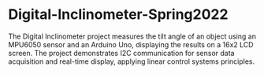 # Digital-Inclinometer-Spring2022
The Digital Inclinometer project measures the tilt angle of an object using an MPU6050 sensor and an Arduino Uno, displaying the results on a 16x2 LCD screen. The project demonstrates I2C communication for sensor data acquisition and real-time display, applying linear control systems principles.
